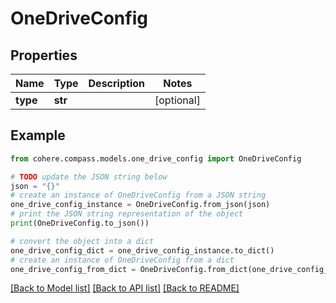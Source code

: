 # OneDriveConfig


## Properties

Name | Type | Description | Notes
------------ | ------------- | ------------- | -------------
**type** | **str** |  | [optional] 

## Example

```python
from cohere.compass.models.one_drive_config import OneDriveConfig

# TODO update the JSON string below
json = "{}"
# create an instance of OneDriveConfig from a JSON string
one_drive_config_instance = OneDriveConfig.from_json(json)
# print the JSON string representation of the object
print(OneDriveConfig.to_json())

# convert the object into a dict
one_drive_config_dict = one_drive_config_instance.to_dict()
# create an instance of OneDriveConfig from a dict
one_drive_config_from_dict = OneDriveConfig.from_dict(one_drive_config_dict)
```
[[Back to Model list]](../README.md#documentation-for-models) [[Back to API list]](../README.md#documentation-for-api-endpoints) [[Back to README]](../README.md)


